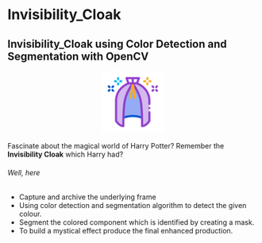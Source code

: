 # Invisibility_Cloak
## Invisibility_Cloak using Color Detection and Segmentation with OpenCV
<p align="center">
<img src="https://github.com/DevLab-umontp/InvisibilityCloak/blob/master/ressources/logo.png" alt="Logo" width="125" align=center/> </p>

Fascinate about the magical world of Harry Potter? Remember the **Invisibility Cloak** which Harry had?
###### Well, here

- Capture and archive the underlying frame
- Using color detection and segmentation algorithm to detect the given colour.
- Segment the colored component which is identified by creating a mask.
- To build a mystical effect produce the final enhanced production. 
